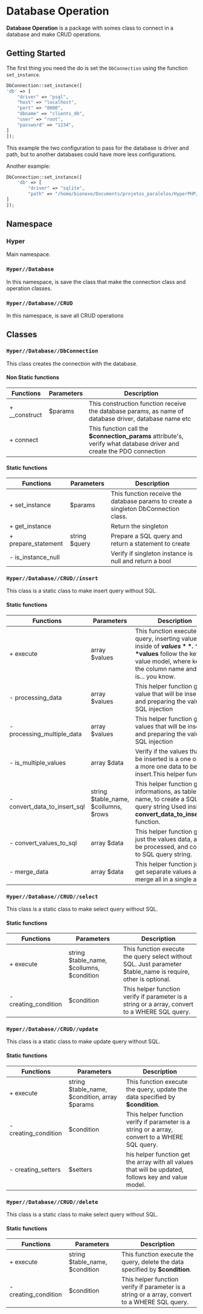 # Database Operation

**Database Operation** is a package with somes class to connect in a database and make CRUD operations.


## Getting Started

The first thing you need the do is set the ````DbConnection```` using the function ````set_instance````.

````php
DbConnection::set_instance([
'db' => [
    "driver" => "psql",
    "host" => "localhost",
    "port" => "8080",
    "dbname" => "clients_db",
    "user" => "root",
    "password" => "1234",
]
]);
````

This example the two configuration to pass for the database is driver and path, but to another databases could have more less configurations.

Another example:

````php
DbConnection::set_instance([
    'db' => [
        "driver" => "sqlite",
        "path" => "/home/bionexo/Documents/projetos_paralelos/HyperPHP/db_operations/main/db/database.db"
]
]);
````


## Namespace

### Hyper

Main namespace.

### ```` Hyper//Database ````

In this namespace, is save the class that make the connection class and operation classes.

### ````Hyper//Database//CRUD````

In this namespace, is save all CRUD operations


## Classes

### ````Hyper//Database//DbConnection````

This class creates the connection with the database.

#### Non Static functions

| Functions     | Parameters | Description                                                                                                          |
|---------------|------------|----------------------------------------------------------------------------------------------------------------------|
| + __construct | $params    | This construction function receive the database params, as name of database driver, database name etc                |
| + connect     |            | This function call the **$connection_params** attribute's, verify what database driver and create the PDO connection |

#### Static functions

| Functions           | Parameters    | Description                                                                         |
|---------------------|---------------|-------------------------------------------------------------------------------------|
| + set_instance      | $params       | This function receive the database params to create a singleton DbConnection class. |
| + get_instance      |               | Return the singleton                                                                |
| + prepare_statement | string $query | Prepare a SQL query and return a statement to create                                |
| - is_instance_null  |               | Verify if singleton instance is null and return a bool                              |



### ````Hyper//Database//CRUD//insert````

This class is a static class to make insert query without SQL.

#### Static functions

| Functions                    | Parameters                           | Description                                                                                                                                                                 |
|------------------------------|--------------------------------------|-----------------------------------------------------------------------------------------------------------------------------------------------------------------------------|
| + execute                    | array $values                        | This function execute the query, inserting values inside of **$values**. **$values** follow the key and value model, where key is the column name and value is... you know. |
| - processing_data            | array $values                        | This helper function get the value that will be inserted and preparing the value to SQL injection                                                                           |
| - processing_multiple_data   | array $values                        | This helper function get the values that will be inserted and preparing the values to SQL injection                                                                         |
| - is_multiple_values         | array $data                          | Verify if the values that will be inserted is a one or have a more one data to be insert.This helper function                                                               |
| - convert_data_to_insert_sql | string $table_name, $collumns, $rows | This helper function get informations, as table name, to create a SQL query string Used inside on **convert_data_to_insert_sql** function.                                  |
| - convert_values_to_sql      | array $data                          | This helper function get just the values data, after be processed, and convert to SQL query string.                                                                         |
| - merge_data                 | array $data                          | This helper function just get separate values and merge all in a single array.                                                                                              |



### ````Hyper//Database//CRUD//select````

This class is a static class to make select query without SQL.

#### Static functions

| Functions            | Parameters                                | Description                                                                                                   |
|----------------------|-------------------------------------------|---------------------------------------------------------------------------------------------------------------|
| + execute            | string $table_name, $collumns, $condition | This function execute the query select without SQL. Just parameter $table_name is require, other is optional. |
| - creating_condition | $condition                                | This helper function verify if parameter is a string or a array, convert to a WHERE SQL query.                |



### ````Hyper//Database//CRUD//update````

This class is a static class to make update query without SQL.

#### Static functions

| Functions            | Parameters                                    | Description                                                                                          |
|----------------------|-----------------------------------------------|------------------------------------------------------------------------------------------------------|
| + execute            | string $table_name, $condition, array $params | This function execute the query, update the data specified by **$condition**.                        |
| - creating_condition | $condition                                    | This helper function verify if parameter is a string or a array, convert to a WHERE SQL query.       |
| - creating_setters   | $setters                                      | his helper function get the array with all values that will be updated, follows key and value model. |



### ````Hyper//Database//CRUD//delete````

This class is a static class to make select query without SQL.

#### Static functions

| Functions            | Parameters                     | Description                                                                                          |
|----------------------|--------------------------------|------------------------------------------------------------------------------------------------------|
| + execute            | string $table_name, $condition | This function execute the query, delete the data specified by **$condition**.                        |
| - creating_condition | $condition                     | This helper function verify if parameter is a string or a array, convert to a WHERE SQL query.       |